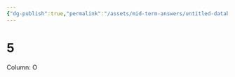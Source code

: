 ```yaml
---
{"dg-publish":true,"permalink":"/assets/mid-term-answers/untitled-database-pvl1v5ud99k/5/"}
---
```


# 5

Column: O